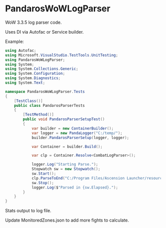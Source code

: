 # PandarosWoWLogParser

WoW 3.3.5 log parser code.

Uses DI via Autofac or Service builder.

Example:

```c#
using Autofac;
using Microsoft.VisualStudio.TestTools.UnitTesting;
using PandarosWoWLogParser;
using System;
using System.Collections.Generic;
using System.Configuration;
using System.Diagnostics;
using System.Text;

namespace PandarosWoWLogParser.Tests
{
    [TestClass()]
    public class PandarosParserTests
    {
        [TestMethod()]
        public void PandarosParserSetupTest()
        {
            var builder = new ContainerBuilder();
            var logger = new PandaLogger("C:/temp/");
            builder.PandarosParserSetup(logger, logger);

            var Container = builder.Build();

            var clp = Container.Resolve<CombatLogParser>();

            logger.Log("Starting Parse.");
            Stopwatch sw = new Stopwatch();
            sw.Start();
            clp.ParseToEnd("C:/Program Files/Ascension Launcher/resources/client/Logs/WoWCombatLog.log");
            sw.Stop();
            logger.Log($"Parsed in {sw.Elapsed}.");
        }
    }
}
```

Stats output to log file.

Update MonitoredZones.json to add more fights to calculate.